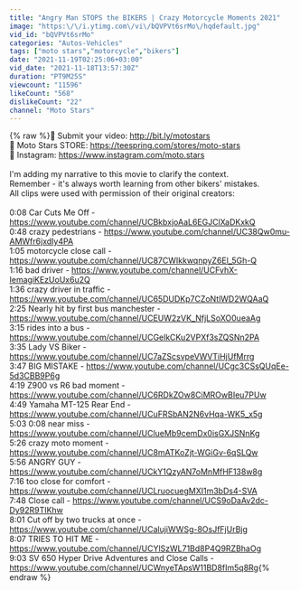 ```yaml
---
title: "Angry Man STOPS the BIKERS | Crazy Motorcycle Moments 2021"
image: "https:\/\/i.ytimg.com\/vi\/bQVPVt6srMo\/hqdefault.jpg"
vid_id: "bQVPVt6srMo"
categories: "Autos-Vehicles"
tags: ["moto stars","motorcycle","bikers"]
date: "2021-11-19T02:25:06+03:00"
vid_date: "2021-11-18T13:57:30Z"
duration: "PT9M25S"
viewcount: "11596"
likeCount: "568"
dislikeCount: "22"
channel: "Moto Stars"
---
```

{% raw %}🐰 Submit your video: <a rel="nofollow" target="blank" href="http://bit.ly/motostars">http://bit.ly/motostars</a><br />🐰 Moto Stars STORE: <a rel="nofollow" target="blank" href="https://teespring.com/stores/moto-stars">https://teespring.com/stores/moto-stars</a><br />🐰 Instagram: <a rel="nofollow" target="blank" href="https://www.instagram.com/moto.stars">https://www.instagram.com/moto.stars</a><br /><br />I'm adding my narrative to this movie to clarify the context.<br />Remember - it's always worth learning from other bikers' mistakes.<br />All clips were used with permission of their original creators:<br /><br />0:08 Car Cuts Me Off - <a rel="nofollow" target="blank" href="https://www.youtube.com/channel/UCBkbxjoAaL6EGJClXaDKxkQ">https://www.youtube.com/channel/UCBkbxjoAaL6EGJClXaDKxkQ</a><br />0:48 crazy pedestrians - <a rel="nofollow" target="blank" href="https://www.youtube.com/channel/UC38Qw0mu-AMWfr6jxdIy4PA">https://www.youtube.com/channel/UC38Qw0mu-AMWfr6jxdIy4PA</a><br />1:05 motorcycle close call - <a rel="nofollow" target="blank" href="https://www.youtube.com/channel/UC87CWIkkwqnpyZ6El_5Gh-Q">https://www.youtube.com/channel/UC87CWIkkwqnpyZ6El_5Gh-Q</a><br />1:16 bad driver - <a rel="nofollow" target="blank" href="https://www.youtube.com/channel/UCFvhX-IemagiKEzUoUx6u2Q">https://www.youtube.com/channel/UCFvhX-IemagiKEzUoUx6u2Q</a><br />1:36 crazy driver in traffic - <a rel="nofollow" target="blank" href="https://www.youtube.com/channel/UC65DUDKp7CZoNtlWD2WQAaQ">https://www.youtube.com/channel/UC65DUDKp7CZoNtlWD2WQAaQ</a><br />2:25 Nearly hit by first bus manchester - <a rel="nofollow" target="blank" href="https://www.youtube.com/channel/UCEUW2zVK_NfjLSoXO0ueaAg">https://www.youtube.com/channel/UCEUW2zVK_NfjLSoXO0ueaAg</a><br />3:15 rides into a bus - <a rel="nofollow" target="blank" href="https://www.youtube.com/channel/UCGelkCKu2VPXf3sZQSNn2PA">https://www.youtube.com/channel/UCGelkCKu2VPXf3sZQSNn2PA</a><br />3:35 Lady VS Biker - <a rel="nofollow" target="blank" href="https://www.youtube.com/channel/UC7aZScsvpeVWVTiHjUfMrrg">https://www.youtube.com/channel/UC7aZScsvpeVWVTiHjUfMrrg</a><br />3:47 BIG MISTAKE - <a rel="nofollow" target="blank" href="https://www.youtube.com/channel/UCgc3CSsQUqEe-5d3CBB9P6g">https://www.youtube.com/channel/UCgc3CSsQUqEe-5d3CBB9P6g</a><br />4:19 Z900 vs R6 bad moment - <a rel="nofollow" target="blank" href="https://www.youtube.com/channel/UC6RDkZOw8CiMROwBIeu7PUw">https://www.youtube.com/channel/UC6RDkZOw8CiMROwBIeu7PUw</a><br />4:49 Yamaha MT-125 Rear End - <a rel="nofollow" target="blank" href="https://www.youtube.com/channel/UCuFRSbAN2N6vHqa-WK5_x5g">https://www.youtube.com/channel/UCuFRSbAN2N6vHqa-WK5_x5g</a><br />5:03 0:08 near miss - <a rel="nofollow" target="blank" href="https://www.youtube.com/channel/UClueMb9cemDx0isGXJSNnKg">https://www.youtube.com/channel/UClueMb9cemDx0isGXJSNnKg</a><br />5:26 crazy moto moment - <a rel="nofollow" target="blank" href="https://www.youtube.com/channel/UC8mATKoZjt-WGiGv-6qSLQw">https://www.youtube.com/channel/UC8mATKoZjt-WGiGv-6qSLQw</a><br />5:56 ANGRY GUY - <a rel="nofollow" target="blank" href="https://www.youtube.com/channel/UCkY1QzyAN7oMnMfHF138w8g">https://www.youtube.com/channel/UCkY1QzyAN7oMnMfHF138w8g</a><br />7:16 too close for comfort - <a rel="nofollow" target="blank" href="https://www.youtube.com/channel/UCLruocuegMXI1m3bDs4-SVA">https://www.youtube.com/channel/UCLruocuegMXI1m3bDs4-SVA</a><br />7:48 Close call - <a rel="nofollow" target="blank" href="https://www.youtube.com/channel/UCS9oDaAv2dc-Dy92R9TIKhw">https://www.youtube.com/channel/UCS9oDaAv2dc-Dy92R9TIKhw</a><br />8:01 Cut off by two trucks at once - <a rel="nofollow" target="blank" href="https://www.youtube.com/channel/UCalujiWWSg-8OsJfFjUrBjg">https://www.youtube.com/channel/UCalujiWWSg-8OsJfFjUrBjg</a><br />8:07 TRIES TO HIT ME - <a rel="nofollow" target="blank" href="https://www.youtube.com/channel/UCYlSzWL71Bd8P4Q9RZBhaOg">https://www.youtube.com/channel/UCYlSzWL71Bd8P4Q9RZBhaOg</a><br />9:03 SV 650 Hyper Drive Adventures and Close Calls - <a rel="nofollow" target="blank" href="https://www.youtube.com/channel/UCWnyeTApsW11BD8fIm5q8Rg">https://www.youtube.com/channel/UCWnyeTApsW11BD8fIm5q8Rg</a>{% endraw %}
